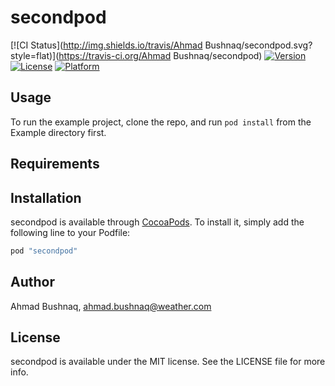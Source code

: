 # secondpod

[![CI Status](http://img.shields.io/travis/Ahmad Bushnaq/secondpod.svg?style=flat)](https://travis-ci.org/Ahmad Bushnaq/secondpod)
[![Version](https://img.shields.io/cocoapods/v/secondpod.svg?style=flat)](http://cocoapods.org/pods/secondpod)
[![License](https://img.shields.io/cocoapods/l/secondpod.svg?style=flat)](http://cocoapods.org/pods/secondpod)
[![Platform](https://img.shields.io/cocoapods/p/secondpod.svg?style=flat)](http://cocoapods.org/pods/secondpod)

## Usage

To run the example project, clone the repo, and run `pod install` from the Example directory first.

## Requirements

## Installation

secondpod is available through [CocoaPods](http://cocoapods.org). To install
it, simply add the following line to your Podfile:

```ruby
pod "secondpod"
```

## Author

Ahmad Bushnaq, ahmad.bushnaq@weather.com

## License

secondpod is available under the MIT license. See the LICENSE file for more info.
